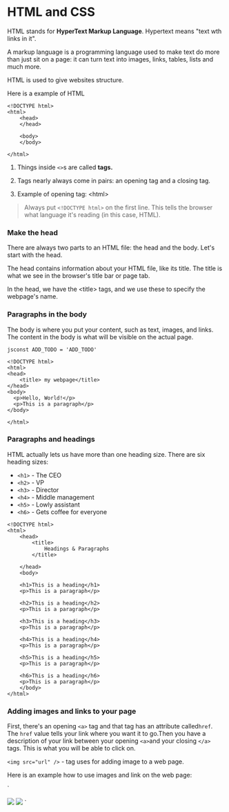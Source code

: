 # HTML and CSS

HTML stands for **HyperText Markup Language**. Hypertext means "text wth links in it".

A markup language is a programming language used to make text do more than just sit on a page: it can turn text into images, links, tables, lists and much more.

HTML is used to give websites structure.

Here is a example of HTML

```auto
<!DOCTYPE html>
<html>
    <head>
    </head>

    <body>
    </body>

</html>

```

1. Things inside `<>`s are called **tags.**

2. Tags nearly always come in pairs: an opening tag and a closing tag.

3. Example of opening tag: &lt;html&gt;


> Always put `<!DOCTYPE html>` on the first line. This tells the browser what language it's reading \(in this case, HTML\).

### **Make the head**

There are always two parts to an HTML file: the head and the body. Let's start with the head.

The head contains information about your HTML file, like its title. The title is what we see in the browser's title bar or page tab.

In the head, we have the &lt;title&gt; tags, and we use these to specify the webpage's name.

### **Paragraphs in the body**

The body is where you put your content, such as text, images, and links. The content in the body is what will be visible on the actual page.

`jsconst ADD_TODO = 'ADD_TODO'`

```auto
<!DOCTYPE html>
<html> 
<head> 
    <title> my webpage</title> 
</head> 
<body>
  <p>Hello, World!</p> 
  <p>This is a paragraph</p>  
</body>

</html> 
```

### **Paragraphs and headings**

HTML actually lets us have more than one heading size. There are six heading sizes:

* `<h1>` - The CEO
* `<h2>` - VP
* `<h3>` - Director
* `<h4>` - Middle management
* `<h5>` - Lowly assistant
* `<h6>` - Gets coffee for everyone 

```
<!DOCTYPE html>
<html>
    <head>
        <title>
            Headings & Paragraphs
        </title>

    </head>
    <body>

    <h1>This is a heading</h1>
    <p>This is a paragraph</p>

    <h2>This is a heading</h2>
    <p>This is a paragraph</p>

    <h3>This is a heading</h3>
    <p>This is a paragraph</p>

    <h4>This is a heading</h4>
    <p>This is a paragraph</p>

    <h5>This is a heading</h5>
    <p>This is a paragraph</p>

    <h6>This is a heading</h6>
    <p>This is a paragraph</p>
    </body>
</html>
```

### Adding images and links to your page

First, there's an opening `<a>` tag and that tag has an attribute called`href`. The `href` value tells your link where you want it to go.Then you have a description of your link between your opening `<a>`and your closing `</a>` tags. This is what you will be able to click on.

`<img src="url" />`  - tag uses for adding image to a web page.

Here is an example how to use images and link on the web page:

`<!DOCTYPE html>
<html>
	<head>
		<title>Images and links</title>
	</head>
	<body>
		<img src="http://s3.amazonaws.com/codecademy-blog/assets/f3a16fb6.jpg"/>
	 <a href="http://google.com"><img src="http://s3.amazonaws.com/codecademy-blog/assets/ninja_zpsa5dbe37a.jpg"/></a>
	</body>
</html>`







